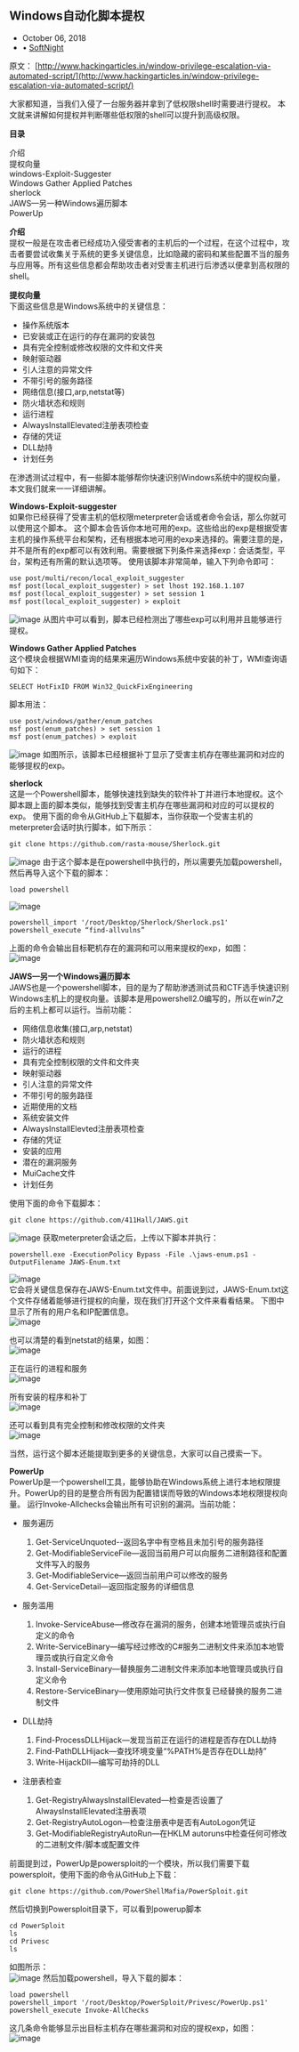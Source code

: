 ## Windows自动化脚本提权

* October 06, 2018
* • [SoftNight](https://paper.tuisec.win/search.jsp?keywords=SoftNight&&search_by_html=author)

原文：
[http://www.hackingarticles.in/window-privilege-escalation-via-automated-script/](http://www.hackingarticles.in/window-privilege-escalation-via-automated-script/)

大家都知道，当我们入侵了一台服务器并拿到了低权限shell时需要进行提权。
本文就来讲解如何提权并判断哪些低权限的shell可以提升到高级权限。

**目录**  

介绍  
提权向量  
windows-Exploit-Suggester  
Windows Gather Applied Patches  
sherlock  
JAWS—另一种Windows遍历脚本  
PowerUp  

**介绍**  
提权一般是在攻击者已经成功入侵受害者的主机后的一个过程，在这个过程中，攻击者要尝试收集关于系统的更多关键信息，比如隐藏的密码和某些配置不当的服务与应用等。所有这些信息都会帮助攻击者对受害主机进行后渗透以便拿到高权限的shell。

**提权向量**  
下面这些信息是Windows系统中的关键信息：
* 操作系统版本
* 已安装或正在运行的存在漏洞的安装包
* 具有完全控制或修改权限的文件和文件夹
* 映射驱动器
* 引人注意的异常文件
* 不带引号的服务路径
* 网络信息(接口,arp,netstat等)
* 防火墙状态和规则
* 运行进程
* AlwaysInstallElevated注册表项检查
* 存储的凭证
* DLL劫持
* 计划任务

在渗透测试过程中，有一些脚本能够帮你快速识别Windows系统中的提权向量，本文我们就来一一详细讲解。

**Windows-Exploit-suggester**  
如果你已经获得了受害主机的低权限meterpreter会话或者命令会话，那么你就可以使用这个脚本。
这个脚本会告诉你本地可用的exp。这些给出的exp是根据受害主机的操作系统平台和架构，还有根据本地可用的exp来选择的。需要注意的是，并不是所有的exp都可以有效利用。需要根据下列条件来选择exp：会话类型，平台，架构还有所需的默认选项等。
使用该脚本非常简单，输入下列命令即可： 

```
use post/multi/recon/local_exploit_suggester
msf post(local_exploit_suggester) > set lhost 192.168.1.107
msf post(local_exploit_suggester) > set session 1
msf post(local_exploit_suggester) > exploit 
``` 
  
  ![image](media/15388703188542/ac84ad82344f718fca62cbe5860db5e0.jpg) 
从图片中可以看到，脚本已经检测出了哪些exp可以利用并且能够进行提权。

**Windows Gather Applied Patches**  
这个模块会根据WMI查询的结果来遍历Windows系统中安装的补丁，WMI查询语句如下：
```
SELECT HotFixID FROM Win32_QuickFixEngineering 
```
脚本用法：
```
use post/windows/gather/enum_patches
msf post(enum_patches) > set session 1
msf post(enum_patches) > exploit 
```
  
  ![image](media/15388703188542/2fc73b64490fccc2cb4cea9109b9c99c.jpg) 
如图所示，该脚本已经根据补丁显示了受害主机存在哪些漏洞和对应的能够提权的exp。

**sherlock**  
这是一个Powershell脚本，能够快速找到缺失的软件补丁并进行本地提权。这个脚本跟上面的脚本类似，能够找到受害主机存在哪些漏洞和对应的可以提权的exp。 
使用下面的命令从GitHub上下载脚本，当你获取一个受害主机的meterpreter会话时执行脚本，如下所示：
```
git clone https://github.com/rasta-mouse/Sherlock.git 
```
  
  ![image](media/15388703188542/56586ad394ee80af5f3858e6c7215dc5.jpg) 
由于这个脚本是在powershell中执行的，所以需要先加载powershell，然后再导入这个下载的脚本：
```
load powershell 
```
  
  ![image](media/15388703188542/9eef2eb0013c3606dac0aedd79d1b25c.jpg)
```
powershell_import '/root/Desktop/Sherlock/Sherlock.ps1'
powershell_execute “find-allvulns” 
```
上面的命令会输出目标靶机存在的漏洞和可以用来提权的exp，如图：  
![image](media/15388703188542/3a07ad19a29ca1fa3dc3021001a797ef.jpg)

**JAWS—另一个Windows遍历脚本**  
JAWS也是一个powershell脚本，目的是为了帮助渗透测试员和CTF选手快速识别Windows主机上的提权向量。该脚本是用powershell2.0编写的，所以在win7之后的主机上都可以运行。当前功能：
* 网络信息收集(接口,arp,netstat)
* 防火墙状态和规则
* 运行的进程
* 具有完全控制权限的文件和文件夹
* 映射驱动器
* 引人注意的异常文件
* 不带引号的服务路径
* 近期使用的文档
* 系统安装文件
* AlwaysInstallElevted注册表项检查
* 存储的凭证
* 安装的应用
* 潜在的漏洞服务
* MuiCache文件
* 计划任务

使用下面的命令下载脚本：
```
git clone https://github.com/411Hall/JAWS.git 
```
  
  ![image](media/15388703188542/4ea15f32982a855f6c795d1fe7422392.jpg) 
获取meterpreter会话之后，上传以下脚本并执行：
```
powershell.exe -ExecutionPolicy Bypass -File .\jaws-enum.ps1 -OutputFilename JAWS-Enum.txt 
```
  
  ![image](media/15388703188542/b3198b73cf2c86d955fe3dd9dc2914cd.jpg)  
  它会将关键信息保存在JAWS-Enum.txt文件中。前面说到过，JAWS-Enum.txt这个文件存储着能够进行提权的向量，现在我们打开这个文件来看看结果。
下图中显示了所有的用户名和IP配置信息。  
![image](media/15388703188542/ac5ef91980561a593fd98001b4756121.jpg)

也可以清楚的看到netstat的结果，如图：  
![image](media/15388703188542/e1a3545b80324b4eb15041bcc2d1b122.jpg)

正在运行的进程和服务  
![image](media/15388703188542/e711095d18cb7f29fa420d1e1ecb8eff.jpg)

所有安装的程序和补丁  
![image](media/15388703188542/69335ab23deee0a4950f88a7a239b2c3.jpg)

还可以看到具有完全控制和修改权限的文件夹  
![image](media/15388703188542/e2ec4ec0b97910e379972cec74533a3c.jpg)

当然，运行这个脚本还能提取到更多的关键信息，大家可以自己摸索一下。

**PowerUp**  
PowerUp是一个powershell工具，能够协助在Windows系统上进行本地权限提升。PowerUp的目的是整合所有因为配置错误而导致的Windows本地权限提权向量。 
运行Invoke-Allchecks会输出所有可识别的漏洞。当前功能：
* 服务遍历 
    1. Get-ServiceUnquoted--返回名字中有空格且未加引号的服务路径
    2. Get-ModifiableServiceFile—返回当前用户可以向服务二进制路径和配置文件写入的服务
    3. Get-ModifiableService—返回当前用户可以修改的服务
    4. Get-ServiceDetail—返回指定服务的详细信息

* 服务滥用 
    1. Invoke-ServiceAbuse—修改存在漏洞的服务，创建本地管理员或执行自定义的命令
    2. Write-ServiceBinary—编写经过修改的C#服务二进制文件来添加本地管理员或执行自定义命令
    3. Install-ServiceBinary—替换服务二进制文件来添加本地管理员或执行自定义命令
    4. Restore-ServiceBinary—使用原始可执行文件恢复已经替换的服务二进制文件

* DLL劫持
    1. Find-ProcessDLLHijack—发现当前正在运行的进程是否存在DLL劫持
    2. Find-PathDLLHijack—查找环境变量“%PATH%是否存在DLL劫持”
    3. Write-HijackDll—编写可劫持的DLL

* 注册表检查
    1. Get-RegistryAlwaysInstallElevated—检查是否设置了AlwaysInstallElevated注册表项
    2. Get-RegistryAutoLogon—检查注册表中是否有AutoLogon凭证
    3. Get-ModifiableRegistryAutoRun—在HKLM autoruns中检查任何可修改的二进制文件/脚本或配置文件

前面提到过，PowerUp是powersploit的一个模块，所以我们需要下载powersploit，使用下面的命令从GitHub上下载：
```
git clone https://github.com/PowerShellMafia/PowerSploit.git 
```
然后切换到Powersploit目录下，可以看到powerup脚本
```
cd PowerSploit
ls
cd Privesc
ls 
```

如图所示：  
![image](media/15388703188542/229b7a76447ce240b491a955e6d10306.jpg)
然后加载powershell，导入下载的脚本：
```
load powershell
powershell_import '/root/Desktop/PowerSploit/Privesc/PowerUp.ps1'
powershell_execute Invoke-AllChecks 
```

这几条命令能够显示出目标主机存在哪些漏洞和对应的提权exp，如图：  
![image](media/15388703188542/8b485b0660d47ed8e736865760c2c8af.jpg)
